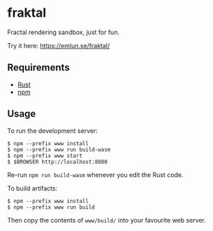 fraktal
===

Fractal rendering sandbox, just for fun.

Try it here: https://emlun.se/fraktal/


Requirements
---

- [Rust][rust-lang]
- [npm][npm]


Usage
---

To run the development server:

```
$ npm --prefix www install
$ npm --prefix www run build-wasm
$ npm --prefix www start
$ $BROWSER http://localhost:8080
```

Re-run `npm run build-wasm` whenever you edit the Rust code.

To build artifacts:

```
$ npm --prefix www install
$ npm --prefix www run build
```

Then copy the contents of `www/build/` into your favourite web server.



[npm]: https://docs.npmjs.com/downloading-and-installing-node-js-and-npm
[rust-lang]: https://www.rust-lang.org/learn/get-started
[wasm-pack]: https://rustwasm.github.io/docs/wasm-pack/quickstart.html
